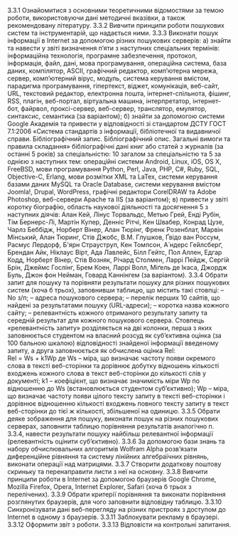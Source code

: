 3.3.1 Ознайомитися з основними теоретичними відомостями за темою роботи, використовуючи дані методичні вказівки, а також рекомендовану літературу.
3.3.2 Вивчити принципи роботи пошукових систем та інструментарій, що надається ними.
3.3.3 Виконати пошук інформації в Internet за допомогою різних пошукових серверів:
a) знайти та навести у звіті визначення п’яти з наступних спеціальних термінів: інформаційна технологія, програмне забезпечення, протокол, інформація, файл, дані, мова програмування, операційна система, база даних, компілятор, ASCII, графічний редактор, комп’ютерна мережа, сервер, комп’ютерний вірус, модуль, система керування вмістом, парадигма програмування, гіпертекст, віджет, комунікація, веб-сайт, URL, текстовий редактор, електронна пошта, інтернет-спільнота, фішинг, RSS, плагін, веб-портал, віртуальна машина, інтерпретатор, інтернет-бот, файрвол, проксі-сервер, веб-сервер, транслятор, емулятор, синтаксис, семантика (за варіантом);
б) знайти за допомогою системи Google Академія та привести у відповідності зі стандартом ДСТУ ГОСТ 7.1:2006 «Система стандартів з інформації, бібліотечної та видавничої справи. Бібліографічний запис. Бібліографічний опис. Загальні вимоги та правила складання» бібліографічні дані книг або статей з журналів (за останні 5 років) за спеціальністю: 10 загалом за спеціальністю та 5 за однією з наступних тем: операційні системи Android, Linux, iOS, OS X, FreeBSD, мови програмування Python, Perl, Java, PHP, C#, Ruby, SQL, Objective-C, Erlang, мови розмітки XML та LaTex, системи керування базами даних MySQL та Oracle Database, системи керування вмістом Joomla!, Drupal, WordPress, графічні редактори CorelDRAW та Adobe Photoshop, веб-сервери Apache та IIS (за варіантом);
в) привести у звіті коротку біографію, область наукової діяльності та досягнення 5 з наступних діячів: Алан Кей, Лінус Торвальдс, Метью Грей, Енді Рубін, Тім Бернерс-Лі, Мартін Купер, Денніс Рітчі, Кен Швабер, Конрад Цузе, Чарлз Беббідж, Норберт Вінер, Алан Тюрінг, Френк Розенблат, Марвін Мінський, Алан Тюринг, Стів Джобс, В.М. Глушков, Ґвідо ван Россум, Расмус Лердорф, Б'ярн Страуструп, Кен Томпсон, А́ ндерс Ге́йлсберґ, Брендан Айк, Ні́клаус Вірт, Ада Лавлейс, Білл Гейтс, Пол Аллен, Едгар Кодд, Норберт Вінер, Стів Возняк, Річард Столмен, Ларрі Пейдж, Сергі́й Брін, Джеймс Гослінг, Брем Коен, Ларрі Волл, Міґель де Ікаса, Джордж Буль, Джон фон Нейман, Говард Каннінгем (за варіантом).
3.3.4 Обрати запит для пошуку та порівняти результати пошуку для різних пошукових систем (хоча б трьох), заповнивши таблицю, що містить такі стовпці: – No з/п; – адреса пошукового сервера; – перелік перших 10 сайтів, що найдені за результатами пошуку (URL-адреси); – коротка назва кожного сайту; – релевантність кожного отриманого результату запиту та середній результат для кожного пошукового сервера. Стовпець «релевантність запиту» розділяється на дві колонки, перша з яких заповнюється студентом на власний розсуд як суб’єктивна оцінка (за 100 бальною шкалою) відповідності знайденої інформації введеному запиту, а друга заповнюється як обчислена оцінка Rel:  
Rel = Ws + k1Wp
де Ws – міра, що визначає частоту появи окремого слова в тексті веб-сторінки та дорівнює добутку відношень кількості входжень кожного слова в текст веб-сторінки до кількості слів у документі; k1 – коефіцієнт, що визначає значимість міри Wp по відношенню до Ws (встановлюється студентом суб’єктивно); Wp – міра, що визначає частоту появи цілого тексту запиту в тексті веб-сторінки і дорівнює відношенню кількості входжень повного тексту запиту в текст веб-сторінки до тієї ж кількості, збільшеної на одиницю.
3.3.5 Обрати деяке зображення для пошуку, виконати пошук на різних пошукових серверах, заповнити таблицю порівняння результатів аналогічно п. 3.3.4, навести результати пошуку найбільш релевантної інформації (релевантність оцінити суб’єктивно).
3.3.6 За допомогою бази знань та набору обчислювальних алгоритмів Wolfram Alpha розв’язати диференційне рівняння та систему лінійних алгебраїчних рівнянь, виконати операції над матрицями.
3.3.7 Створити додаткову поштову скриньку та перенаправити листи з неї на основну.
3.3.8 Вивчити принципи роботи в Internet за допомогою браузерів Google Chrome, Mozilla Firefox, Opera, Internet Explorer, Safari (хоча б трьох з перелічених).
3.3.9 Обрати критерії порівняння та виконати порівняння розглянутих браузерів, для чого заповнити відповідну таблицю.
3.3.10 Синхронізувати дані веб-перегляду на різних пристроях з доступом до Internet в одному з браузерів.
3.3.11 Заблокувати рекламу в браузері.
3.3.12 Оформити звіт з роботи.
3.3.13 Відповісти на контрольні запитання.
